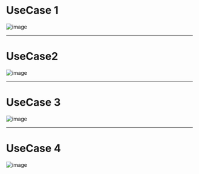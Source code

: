 # UseCase 1

![image](https://user-images.githubusercontent.com/49024958/115952520-601dc680-a521-11eb-8791-e148d9f2ca03.png)

<hr>

# UseCase2

![image](https://user-images.githubusercontent.com/49024958/115952634-11246100-a522-11eb-85f8-cde3f189a3ff.png)


<hr>

# UseCase 3

![image](https://user-images.githubusercontent.com/55435898/115825063-dcda7300-a443-11eb-9e8a-ba21f8a80965.png)


<hr>

# UseCase 4

![image](https://user-images.githubusercontent.com/55435898/115825101-eb288f00-a443-11eb-8f89-6f4bb6f6b9b5.png)

